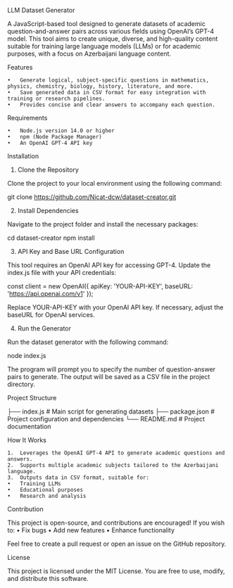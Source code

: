 LLM Dataset Generator

A JavaScript-based tool designed to generate datasets of academic question-and-answer pairs across various fields using OpenAI’s GPT-4 model. This tool aims to create unique, diverse, and high-quality content suitable for training large language models (LLMs) or for academic purposes, with a focus on Azerbaijani language content.

Features

	•	Generate logical, subject-specific questions in mathematics, physics, chemistry, biology, history, literature, and more.
	•	Save generated data in CSV format for easy integration with training or research pipelines.
	•	Provides concise and clear answers to accompany each question.

Requirements

	•	Node.js version 14.0 or higher
	•	npm (Node Package Manager)
	•	An OpenAI GPT-4 API key

Installation

1. Clone the Repository

Clone the project to your local environment using the following command:

git clone https://github.com/Nicat-dcw/dataset-creator.git

2. Install Dependencies

Navigate to the project folder and install the necessary packages:

cd dataset-creator
npm install

3. API Key and Base URL Configuration

This tool requires an OpenAI API key for accessing GPT-4. Update the index.js file with your API credentials:

const client = new OpenAI({
    apiKey: 'YOUR-API-KEY',
    baseURL: 'https://api.openai.com/v1'
});

Replace YOUR-API-KEY with your OpenAI API key. If necessary, adjust the baseURL for OpenAI services.

4. Run the Generator

Run the dataset generator with the following command:

node index.js

The program will prompt you to specify the number of question-answer pairs to generate. The output will be saved as a CSV file in the project directory.

Project Structure

├── index.js          # Main script for generating datasets
├── package.json      # Project configuration and dependencies
└── README.md         # Project documentation

How It Works

	1.	Leverages the OpenAI GPT-4 API to generate academic questions and answers.
	2.	Supports multiple academic subjects tailored to the Azerbaijani language.
	3.	Outputs data in CSV format, suitable for:
	•	Training LLMs
	•	Educational purposes
	•	Research and analysis

Contribution

This project is open-source, and contributions are encouraged!
If you wish to:
	•	Fix bugs
	•	Add new features
	•	Enhance functionality

Feel free to create a pull request or open an issue on the GitHub repository.

License

This project is licensed under the MIT License. You are free to use, modify, and distribute this software.
